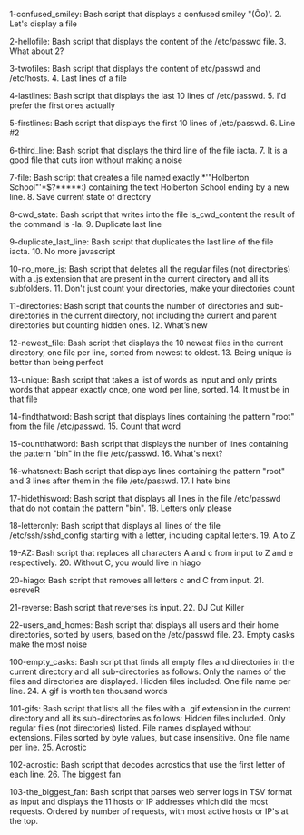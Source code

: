 
1-confused_smiley: Bash script that displays a confused smiley "(Ôo)'. 2. Let's display a file

2-hellofile: Bash script that displays the content of the /etc/passwd file. 3. What about 2?

3-twofiles: Bash script that displays the content of etc/passwd and /etc/hosts. 4. Last lines of a file

4-lastlines: Bash script that displays the last 10 lines of /etc/passwd. 5. I'd prefer the first ones actually

5-firstlines: Bash script that displays the first 10 lines of /etc/passwd. 6. Line #2

6-third_line: Bash script that displays the third line of the file iacta. 7. It is a good file that cuts iron without making a noise

7-file: Bash script that creates a file named exactly *\'"Holberton School"'\*$?*****:) containing the text Holberton School ending by a new line. 8. Save current state of directory

8-cwd_state: Bash script that writes into the file ls_cwd_content the result of the command ls -la. 9. Duplicate last line

9-duplicate_last_line: Bash script that duplicates the last line of the file iacta. 10. No more javascript

10-no_more_js: Bash script that deletes all the regular files (not directories) with a .js extension that are present in the current directory and all its subfolders. 11. Don't just count your directories, make your directories count

11-directories: Bash script that counts the number of directories and sub-directories in the current directory, not including the current and parent directories but counting hidden ones. 12. What’s new

12-newest_file: Bash script that displays the 10 newest files in the current directory, one file per line, sorted from newest to oldest. 13. Being unique is better than being perfect

13-unique: Bash script that takes a list of words as input and only prints words that appear exactly once, one word per line, sorted. 14. It must be in that file

14-findthatword: Bash script that displays lines containing the pattern "root" from the file /etc/passwd. 15. Count that word

15-countthatword: Bash script that displays the number of lines containing the pattern "bin" in the file /etc/passwd. 16. What's next?

16-whatsnext: Bash script that displays lines containing the pattern "root" and 3 lines after them in the file /etc/passwd. 17. I hate bins

17-hidethisword: Bash script that displays all lines in the file /etc/passwd that do not contain the pattern "bin". 18. Letters only please

18-letteronly: Bash script that displays all lines of the file /etc/ssh/sshd_config starting with a letter, including capital letters. 19. A to Z

19-AZ: Bash script that replaces all characters A and c from input to Z and e respectively. 20. Without C, you would live in hiago

20-hiago: Bash script that removes all letters c and C from input. 21. esreveR

21-reverse: Bash script that reverses its input. 22. DJ Cut Killer

22-users_and_homes: Bash script that displays all users and their home directories, sorted by users, based on the /etc/passwd file. 23. Empty casks make the most noise

100-empty_casks: Bash script that finds all empty files and directories in the current directory and all sub-directories as follows: Only the names of the files and directories are displayed. Hidden files included. One file name per line. 24. A gif is worth ten thousand words

101-gifs: Bash script that lists all the files with a .gif extension in the current directory and all its sub-directories as follows: Hidden files included. Only regular files (not directories) listed. File names displayed without extensions. Files sorted by byte values, but case insensitive. One file name per line. 25. Acrostic

102-acrostic: Bash script that decodes acrostics that use the first letter of each line. 26. The biggest fan

103-the_biggest_fan: Bash script that parses web server logs in TSV format as input and displays the 11 hosts or IP addresses which did the most requests. Ordered by number of requests, with most active hosts or IP's at the top.
